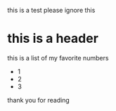 ---
---

this is a test please ignore this

# this is a header

this is a list of my favorite numbers

- 1
- 2
- 3

thank you for reading
